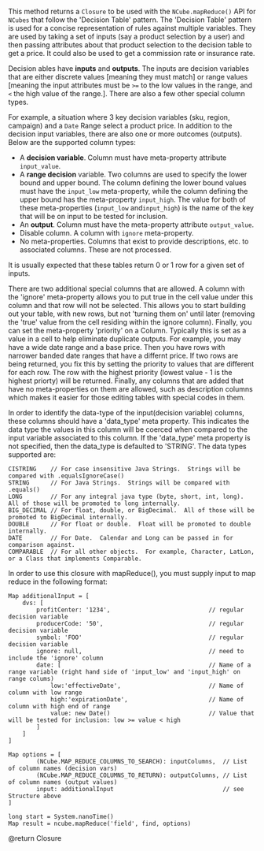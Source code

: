 This method returns a `Closure` to be used with the `NCube.mapReduce()` API for `NCubes` that follow the 'Decision Table' pattern.  The 'Decision Table' pattern is used for a concise representation of rules against multiple variables.  They are used by taking a set of inputs (say a product selection by a user) and then passing attributes about that product selection to the decision table to get a price.  It could also be used to get a commission rate or insurance rate.

Decision ables have **inputs** and **outputs**. The inputs are decision variables that are either discrete values [meaning they must match] or range values [meaning the input attributes must be `>=` to the low values in the range, and `<` the high value of the range.].  There are also a few other special column types.

For example, a situation where 3 key decision variables (sku, region, campaign) and a `Date` Range select a product price. In addition to the decision input variables, there are also one or more outcomes (outputs).  Below are the supported column types:
 * A **decision variable**.  Column must have meta-property attribute `input_value`.
 * A **range decision** variable.  Two columns are used to specify the lower bound and upper bound.  The column defining the lower bound values must have the `input_low` meta-property, while the column defining the upper bound has the meta-property `input_high`.  The value for both of these meta-properties (`input_low` and`input_high`) is the name of the key that will be on input to be tested for inclusion.
 * An **output**.  Column must have the meta-property attribute `output_value`.
 * Disable column. A column with `ignore` meta-property.
 * No meta-properties.  Columns that exist to provide descriptions, etc. to associated columns.  These are not processed.
 
 It is usually expected that these tables return 0 or 1 row for a given set of inputs.

There are two additional special columns that are allowed.  A column with the 'ignore' meta-property allows you to put true in the cell value under this column and that row will not be selected.  This allows you to start building out your table, with new rows, but not 'turning them on' until later (removing the 'true' value from the cell residing within the ignore column). Finally, you can set the meta-property 'priority' on a Column.  Typically this is set as a value in a cell to help eliminate duplicate outputs.  For example, you may have a wide date range and a base price.  Then you have rows with narrower banded date ranges that have a differnt price.  If two rows are being returned, you fix this by setting the priority to values that are different for each row.  The row with the highest priority (lowest value - 1 is the highest priorty) will be returned.  Finally, any columns that are added that have no meta-properties on them are allowed, such as description columns which makes it easier for those editing tables with special codes in them.

In order to identify the data-type of the input(decision variable) columns, these columns should have a
'data_type' meta property.  This indicates the data type the values in this column will be coerced
when compared to the input variable associated to this column.  If the 'data_type' meta property is not
specified, then the data_type is defaulted to 'STRING'.  The data types supported are:
```
CISTRING	// For case insensitive Java Strings.  Strings will be compared with .equalsIgnoreCase()
STRING      // For Java Strings.  Strings will be compared with .equals()
LONG        // For any integral java type (byte, short, int, long).  All of those will be promoted to long internally.
BIG_DECIMAL // For float, double, or BigDecimal.  All of those will be promoted to BigDecimal internally.
DOUBLE      // For float or double.  Float will be promoted to double internally.
DATE        // For Date.  Calendar and Long can be passed in for comparison against.
COMPARABLE	// For all other objects.  For example, Character, LatLon, or a Class that implements Comparable.
```
In order to use this closure with mapReduce(), you must supply input to map reduce in the following format:
```
Map additionalInput = [
    dvs: [
        profitCenter: '1234',                            // regular decision variable
        producerCode: '50',                              // regular decision variable
        symbol: 'FOO'                                    // regular decision variable
        ignore: null,                                    // need to include the 'ignore' column
        date: [                                          // Name of a range variable (right hand side of 'input_low' and 'input_high' on range colums)
            low:'effectiveDate',                         // Name of column with low range
            high:'expirationDate',                       // Name of column with high end of range
            value: new Date()                            // Value that will be tested for inclusion: low >= value < high
        ]
    ]
]

Map options = [
        (NCube.MAP_REDUCE_COLUMNS_TO_SEARCH): inputColumns,  // List of column names (decision vars)
        (NCube.MAP_REDUCE_COLUMNS_TO_RETURN): outputColumns, // List of column names (output values)
        input: additionalInput                               // see Structure above
]

long start = System.nanoTime()
Map result = ncube.mapReduce('field', find, options)
```
@return Closure